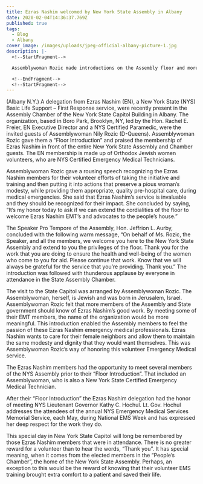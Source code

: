 ```yaml
---
title: Ezras Nashim welcomed by New York State Assembly in Albany
date: 2020-02-04T14:36:37.769Z
published: true
tags:
  - Blog
  - Albany
cover_image: /images/uploads/jpeg-official-albany-picture-1.jpg
description: |-
  <!--StartFragment-->

  Assemblywoman Rozic made introductions on the Assembly floor and more

  <!--EndFragment-->
  <!--StartFragment-->
---
```

<!--StartFragment-->

(Albany N.Y.) A delegation from Ezras Nashim (EN), a New York State (NYS) Basic Life Support – First Response service, were recently present in the Assembly Chamber of the New York State Capitol Building in Albany. The organization, based in Boro Park, Brooklyn, NY, led by the Hon. Rachel E. Freier, EN Executive Director and a NYS Certified Paramedic, were the invited guests of Assemblywoman Nily Rozic (D-Queens). Assemblywoman Rozic gave them a “Floor Introduction” and praised the membership of Ezras Nashim in front of the entire New York State Assembly and Chamber guests. The EN membership is made up of Orthodox Jewish women volunteers, who are NYS Certified Emergency Medical Technicians.

<!--EndFragment-->
<!--StartFragment-->


Assemblywoman Rozic gave a rousing speech recognizing the Ezras Nashim members for their volunteer efforts of taking the initiative and training and then putting it into actions that preserve a pious woman’s modesty, while providing them appropriate, quality pre-hospital care, during medical emergencies. She said that Ezras Nashim’s service is invaluable and they should be recognized for their impact. She concluded by saying, “It’s my honor today to ask if we can extend the cordialities of the floor to welcome Ezras Nashim EMT’s and advocates to the people’s house.”

<!--EndFragment-->
<!--StartFragment-->


The Speaker Pro Tempore of the Assembly, Hon. Jeffrion L. Aurby, concluded with the following warm message, “On behalf of Ms. Rozic, the Speaker, and all the members, we welcome you here to the New York State Assembly and extend to you the privileges of the floor. Thank you for the work that you are doing to ensure the health and well-being of the women who come to you for aid. Please continue that work. Know that we will always be grateful for the service that you’re providing. Thank you.” The introduction was followed with thunderous applause by everyone in attendance in the State Assembly Chamber.

<!--EndFragment-->
<!--StartFragment-->

The visit to the State Capitol was arranged by Assemblywoman Rozic. The Assemblywoman, herself, is Jewish and was born in Jerusalem, Israel. Assemblywoman Rozic felt that more members of the Assembly and State government should know of Ezras Nashim’s good work. By meeting some of their EMT members, the name of the organization would be more meaningful. This introduction enabled the Assembly members to feel the passion of these Ezras Nashim emergency medical professionals. Ezras Nashim wants to care for their female neighbors and allow them to maintain the same modesty and dignity that they would want themselves. This was Assemblywoman Rozic’s way of honoring this volunteer Emergency Medical service.

<!--EndFragment-->
<!--StartFragment-->

The Ezras Nashim members had the opportunity to meet several members of the NYS Assembly prior to their “Floor Introduction”. That included an Assemblywoman, who is also a New York State Certified Emergency Medical Technician.

<!--EndFragment-->
<!--StartFragment-->

After their “Floor Introduction” the Ezras Nashim delegation had the honor of meeting NYS Lieutenant Governor Kathy C. Hochul. Lt. Gov. Hochul addresses the attendees of the annual NYS Emergency Medical Services Memorial Service, each May, during National EMS Week and has expressed her deep respect for the work they do.

<!--EndFragment-->
<!--StartFragment-->

This special day in New York State Capitol will long be remembered by those Ezras Nashim members that were in attendance. There is no greater reward for a volunteer than to hear the words, “Thank you”. It has special meaning, when it comes from the elected members in the “People’s Chamber”, the home of the New York State Assembly. Perhaps, an exception to this would be the reward of knowing that their volunteer EMS training brought extra comfort to a patient and saved their life.

<!--EndFragment-->